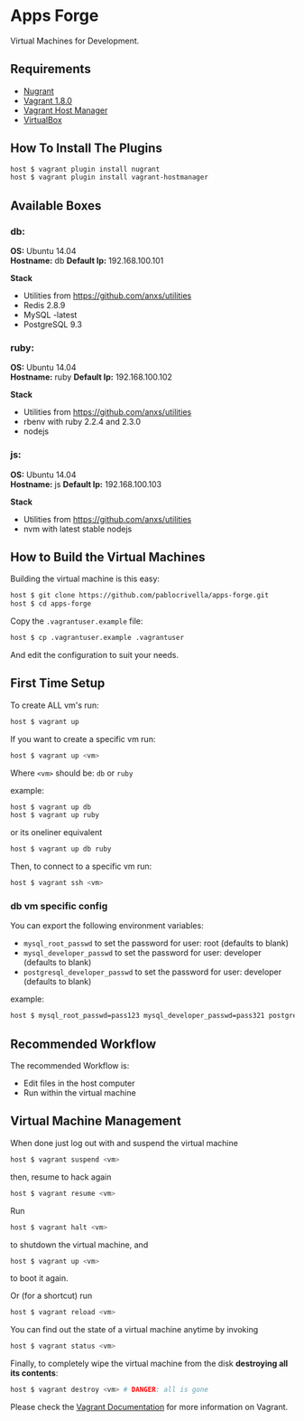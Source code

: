 # Apps Forge

Virtual Machines for Development.

## Requirements

* [Nugrant](https://github.com/maoueh/nugrant)
* [Vagrant 1.8.0](http://vagrantup.com)
* [Vagrant Host Manager](https://github.com/smdahlen/vagrant-hostmanager)
* [VirtualBox](https://www.virtualbox.org)

## How To Install The Plugins

```bash
host $ vagrant plugin install nugrant
host $ vagrant plugin install vagrant-hostmanager
```

## Available Boxes

### db:

**OS:** Ubuntu 14.04  
**Hostname:** db
**Default Ip:** 192.168.100.101

**Stack**

- Utilities from https://github.com/anxs/utilities
- Redis 2.8.9
- MySQL -latest
- PostgreSQL 9.3

### ruby:

**OS:** Ubuntu 14.04  
**Hostname:** ruby
**Default Ip:** 192.168.100.102

**Stack**

- Utilities from https://github.com/anxs/utilities
- rbenv with ruby 2.2.4 and 2.3.0
- nodejs

### js:

**OS:** Ubuntu 14.04  
**Hostname:** js
**Default Ip:** 192.168.100.103

**Stack**

- Utilities from https://github.com/anxs/utilities
- nvm with latest stable nodejs

## How to Build the Virtual Machines

Building the virtual machine is this easy:

```bash
host $ git clone https://github.com/pablocrivella/apps-forge.git
host $ cd apps-forge
```

Copy the ```.vagrantuser.example``` file:

```bash
host $ cp .vagrantuser.example .vagrantuser
```

And edit the configuration to suit your needs.

## First Time Setup

To create ALL vm's run:

```bash
host $ vagrant up
```

If you want to create a specific vm run:

```bash
host $ vagrant up <vm>
```

Where ```<vm>``` should be: ```db``` or ```ruby```

example:

```bash
host $ vagrant up db
host $ vagrant up ruby
```

or its oneliner equivalent

```bash
host $ vagrant up db ruby
```

Then, to connect to a specific vm run:

```bash
host $ vagrant ssh <vm>
```

### db vm specific config

You can export the following environment variables:

- ```mysql_root_passwd``` to set the password for user: root (defaults to blank)
- ```mysql_developer_passwd``` to set the password for user: developer (defaults to blank)
- ```postgresql_developer_passwd``` to set the password for user: developer (defaults to blank)

example:

```bash
host $ mysql_root_passwd=pass123 mysql_developer_passwd=pass321 postgresql_developer_passwd=pass321 vagrant up db
```

## Recommended Workflow

The recommended Workflow is:

* Edit files in the host computer
* Run within the virtual machine

## Virtual Machine Management

When done just log out with and suspend the virtual machine

```bash
host $ vagrant suspend <vm>
```

then, resume to hack again
```bash
host $ vagrant resume <vm>
```

Run
```bash
host $ vagrant halt <vm>
```

to shutdown the virtual machine, and

```bash
host $ vagrant up <vm>
```

to boot it again.

Or (for a shortcut) run

```bash
host $ vagrant reload <vm>
```

You can find out the state of a virtual machine anytime by invoking

```bash
host $ vagrant status <vm>
```

Finally, to completely wipe the virtual machine from the disk **destroying all its contents**:

```bash
host $ vagrant destroy <vm> # DANGER: all is gone
```

Please check the [Vagrant Documentation](http://docs.vagrantup.com/v2/) for more information on Vagrant.
